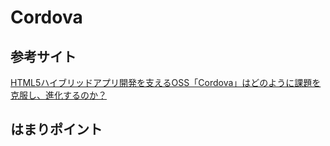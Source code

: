 Cordova
======================

参考サイト
------
[HTML5ハイブリッドアプリ開発を支えるOSS「Cordova」はどのように課題を克服し、進化するのか？](http://furoshiki.hatenadiary.jp/entry/2014/07/28/090547 "")

はまりポイント
------
